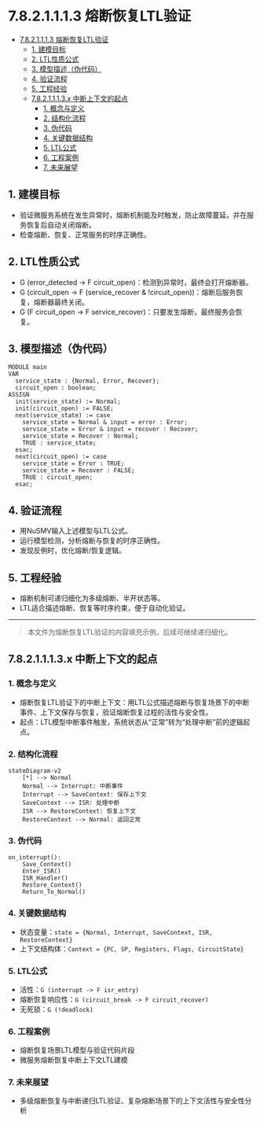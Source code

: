 # 7.8.2.1.1.1.3 熔断恢复LTL验证


<!-- TOC START -->

- [7.8.2.1.1.1.3 熔断恢复LTL验证](#7821113-熔断恢复ltl验证)
  - [1. 建模目标](#1-建模目标)
  - [2. LTL性质公式](#2-ltl性质公式)
  - [3. 模型描述（伪代码）](#3-模型描述伪代码)
  - [4. 验证流程](#4-验证流程)
  - [5. 工程经验](#5-工程经验)
  - [7.8.2.1.1.1.3.x 中断上下文的起点](#7821113x-中断上下文的起点)
    - [1. 概念与定义](#1-概念与定义)
    - [2. 结构化流程](#2-结构化流程)
    - [3. 伪代码](#3-伪代码)
    - [4. 关键数据结构](#4-关键数据结构)
    - [5. LTL公式](#5-ltl公式)
    - [6. 工程案例](#6-工程案例)
    - [7. 未来展望](#7-未来展望)

<!-- TOC END -->

## 1. 建模目标

- 验证微服务系统在发生异常时，熔断机制能及时触发，防止故障蔓延，并在服务恢复后自动关闭熔断。
- 检查熔断、恢复、正常服务的时序正确性。

## 2. LTL性质公式

- G (error_detected -> F circuit_open)：检测到异常时，最终会打开熔断器。
- G (circuit_open -> F (service_recover & !circuit_open))：熔断后服务恢复，熔断器最终关闭。
- G (F circuit_open -> F service_recover)：只要发生熔断，最终服务会恢复。

## 3. 模型描述（伪代码）

```smv
MODULE main
VAR
  service_state : {Normal, Error, Recover};
  circuit_open : boolean;
ASSIGN
  init(service_state) := Normal;
  init(circuit_open) := FALSE;
  next(service_state) := case
    service_state = Normal & input = error : Error;
    service_state = Error & input = recover : Recover;
    service_state = Recover : Normal;
    TRUE : service_state;
  esac;
  next(circuit_open) := case
    service_state = Error : TRUE;
    service_state = Recover : FALSE;
    TRUE : circuit_open;
  esac;
```

## 4. 验证流程

- 用NuSMV输入上述模型与LTL公式。
- 运行模型检测，分析熔断与恢复的时序正确性。
- 发现反例时，优化熔断/恢复逻辑。

## 5. 工程经验

- 熔断机制可递归细化为多级熔断、半开状态等。
- LTL适合描述熔断、恢复等时序约束，便于自动化验证。

---
> 本文件为熔断恢复LTL验证的内容填充示例，后续可继续递归细化。

## 7.8.2.1.1.1.3.x 中断上下文的起点

### 1. 概念与定义

- 熔断恢复LTL验证下的中断上下文：用LTL公式描述熔断与恢复场景下的中断事件、上下文保存与恢复，验证熔断恢复过程的活性与安全性。
- 起点：LTL模型中断事件触发，系统状态从“正常”转为“处理中断”前的逻辑起点。

### 2. 结构化流程

```mermaid
stateDiagram-v2
    [*] --> Normal
    Normal --> Interrupt: 中断事件
    Interrupt --> SaveContext: 保存上下文
    SaveContext --> ISR: 处理中断
    ISR --> RestoreContext: 恢复上下文
    RestoreContext --> Normal: 返回正常
```

### 3. 伪代码

```pseudo
on_interrupt():
    Save_Context()
    Enter_ISR()
    ISR_Handler()
    Restore_Context()
    Return_To_Normal()
```

### 4. 关键数据结构

- 状态变量：`state = {Normal, Interrupt, SaveContext, ISR, RestoreContext}`
- 上下文结构体：`Context = {PC, SP, Registers, Flags, CircuitState}`

### 5. LTL公式

- 活性：`G (interrupt -> F isr_entry)`
- 熔断恢复响应性：`G (circuit_break -> F circuit_recover)`
- 无死锁：`G (!deadlock)`

### 6. 工程案例

- 熔断恢复场景LTL模型与验证代码片段
- 微服务熔断恢复中断上下文LTL建模

### 7. 未来展望

- 多级熔断恢复与中断递归LTL验证、复杂熔断场景下的上下文活性与安全性分析
